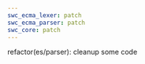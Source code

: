 ```yaml
---
swc_ecma_lexer: patch
swc_ecma_parser: patch
swc_core: patch
---
```


refactor(es/parser): cleanup some code
